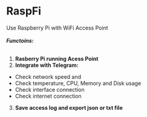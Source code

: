 # RaspFi
Use Raspberry Pi with WiFi Access Point<br /><br />
***Functoins:*** <br /><br />
1. **Rasberry Pi running Acess Point**
2. **Integrate with Telegram:**
  - Check network speed and 
  - Check temperature, CPU, Memory and  Disk usage
  - Check interface connection 
  - Check internet connection
3. **Save access log and export json or txt file**


